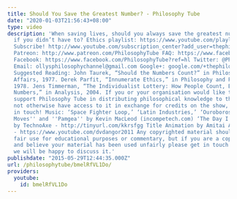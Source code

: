 ```yaml
---
title: Should You Save the Greatest Number? - Philosophy Tube
date: "2020-01-03T21:56:43+08:00"
type: video
description: 'When saving lives, should you always save the greatest number? What
  if you didn’t have to? Ethics playlist: https://www.youtube.com/playlist?list=PLvoAL-KSZ32ecfEjoNjMJyKTFUS5-hNr9
  Subscribe! http://www.youtube.com/subscription_center?add_user=thephilosophytube
  Patreon: http://www.patreon.com/PhilosophyTube FAQ: https://www.facebook.com/PhilosophyTube/posts/460163027465168
  Facebook: https://www.facebook.com/PhilosophyTube?ref=hl Twitter: @PhilosophyTube
  Email: ollysphilosophychannel@gmail.com Google+: google.com/+thephilosophytube realphilosophytube.tumblr.com
  Suggested Reading: John Taurek, “Should the Numbers Count?” in Philosophy and Public
  Affairs, 1977. Derek Parfit, “Innumerate Ethics,” in Philosophy and Public Affairs,
  1978. Jens Timmerman, “The Individualist Lottery: How People Count, But Not Their
  Numbers,” in Analysis, 2004. If you or your organisation would like to financially
  support Philosophy Tube in distributing philosophical knowledge to those who might
  not otherwise have access to it in exchange for credits on the show, please get
  in touch! Music: ‘Space Fighter Loop,’ ‘Latin Industries,’ ‘Ouroboros,’ ''Show your
  Moves'' and ''Pamgea'' by Kevin MacLeod (incompetech.com) ‘The Day I Die – Remastered’
  by TechnoAxe - http://tinyurl.com/kkrsfgg Title Animation by Amitai Angor AA VFX
  - https://www.youtube.com/dvdangor2011 Any copyrighted material should fall under
  fair use for educational purposes or commentary, but if you are a copyright holder
  and believe your material has been used unfairly please get in touch with us and
  we will be happy to discuss it.'
publishdate: "2015-05-29T12:44:35.000Z"
url: /philosophytube/bmelRfVL1Do/
providers:
  youtube:
    id: bmelRfVL1Do
---
```

